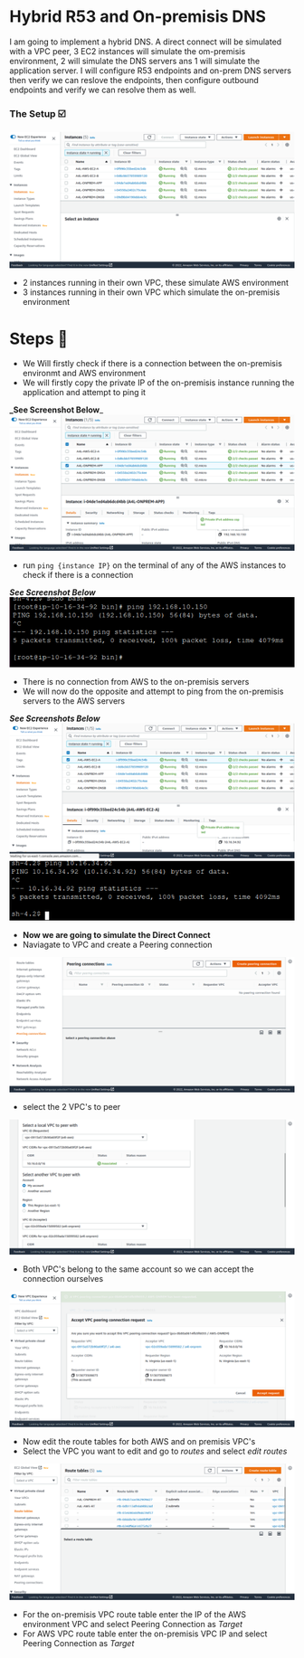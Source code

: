 # Hybrid R53 and On-premisis DNS
I am going to implement a hybrid DNS. A direct connect will be simulated with a VPC peer, 3 EC2 instances will simulate the om-premisis environment, 2 will simulate the DNS servers ans 1 will simulate the application server. I will configure R53 endpoints and on-prem DNS servers then verify we can reslove the endpoints, then configure outbound endpoints and verify we can resolve them as well.

### The Setup ☑️
![picture1](https://github.com/Lihle80/AWS/blob/main/Hybrid-R53-and-On-premises-DNS/images/1.-created-instances-which-run-in-seperate-VPC's.png)
- 2 instances running in their own VPC, these simulate AWS environment
- 3 instances running in their own VPC which simulate the on-premisis environment

# Steps 🐾
- We Will firstly check if there is a connection between the on-premisis environmt and AWS environment
- We will firstly copy the private IP of the on-premisis instance running the application and attempt to ping it

**_See Screenshot Below**_
![picture2](https://github.com/Lihle80/AWS/blob/main/Hybrid-R53-and-On-premises-DNS/images/2.-copied-on-prem-app-instance-private-ip.png)
- run ```ping {instance IP}``` on the terminal of any of the AWS instances to check if there is a connection

**_See Screenshot Below_**
![picture3](https://github.com/Lihle80/AWS/blob/main/Hybrid-R53-and-On-premises-DNS/images/3.-cannot-ping-app-instance-from-aws.png)
- There is no connection from AWS to the on-premisis servers
- We will now do the opposite and attempt to ping from the on-premisis servers to the AWS servers

**_See Screenshots Below_**
![picture4](https://github.com/Lihle80/AWS/blob/main/Hybrid-R53-and-On-premises-DNS/images/4.-copied-aws-instance-private-ip.png)
![picture5](https://github.com/Lihle80/AWS/blob/main/Hybrid-R53-and-On-premises-DNS/images/5.-cannot-ping-aws-servers-from-on-prem-server.png)
- **Now we are going to simulate the Direct Connect**
- Naviagate to VPC and create a Peering connection

![picture6](https://github.com/Lihle80/AWS/blob/main/Hybrid-R53-and-On-premises-DNS/images/6.-nav-to-VPC-and-create-a-VPC-peering.png)
- select the 2 VPC's to peer

![picture7](https://github.com/Lihle80/AWS/blob/main/Hybrid-R53-and-On-premises-DNS/images/7.-Select-2-VPC's-to-peer.png)
- Both VPC's belong to the same account so we can accept the connection ourselves

![picture8](https://github.com/Lihle80/AWS/blob/main/Hybrid-R53-and-On-premises-DNS/images/8.-accept-peering-connection.png)
- Now edit the route tables for both AWS and on premisis VPC's
- Select the VPC you want to edit and go to _routes_ and select _edit routes_ 

![picture9](https://github.com/Lihle80/AWS/blob/main/Hybrid-R53-and-On-premises-DNS/images/9.-edit-on-prem-and-aws-Route-table-to-point-at-each-other.png)
- For the on-premisis VPC route table enter the IP of the AWS environment VPC and select Peering Connection as _Target_
- For AWS VPC route table enter the on-premisis VPC IP and select Peering Connection as _Target_
